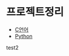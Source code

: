 # 프로젝트정리

- [C언어](https://github.com/noFlowWater/my-project/tree/c)
- [Python](https://github.com/noFlowWater/my-project/tree/python)


test2